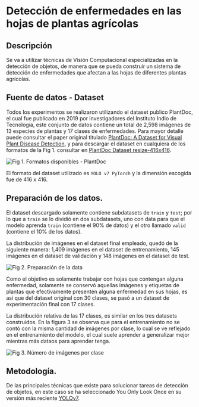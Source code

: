 # Detección de enfermedades en las hojas de plantas agrícolas 

## Descripción
Se va a utilizar técnicas de Visión Computacional especializadas en la detección de objetos, de manera que se pueda construir un sistema de detección de enfermedades que afectan a las hojas de diferentes plantas agrícolas.
## Fuente de datos - Dataset

Todos los experimentos se realizaron utilizando el dataset publico PlantDoc, el cual fue publicado en 2019 por investigadores del Instituto Indio de Tecnología, este conjunto de datos contiene un total de 2,598 imágenes de 13 especies de plantas y 17 clases de enfermedades. Para mayor detalle puede consultar el paper original titulado [PlantDoc: A Dataset for Visual Plant Disease Detection](https://arxiv.org/pdf/1911.10317.pdf), y para descargar el dataset en cualquiera de los formatos de la Fig 1. consultar en [PlantDoc Dataset  resize-416x416](https://public.roboflow.com/object-detection/plantdoc).

![Fig 1. Formatos disponibles - PlantDoc](https://user-images.githubusercontent.com/52020337/208254010-19037e53-838e-455c-a5e9-d7a4815d8d0b.JPG)
 
El formato del dataset utilizado es ``YOLO v7 PyTorch`` y la dimensión escogida fue de 416 x 416.

## Preparación de los datos.   

El dataset descargado solamente contiene subdatasets de ``train`` y ``test``; por lo que a ``train`` se lo dividió en dos subdatasets, uno con data para que el modelo aprenda ``train`` (contiene el 90% de datos) y el otro llamado ``valid`` (contiene el 10% de los datos).

La distribución de imágenes en el dataset final empleado, quedó de la siguiente manera: 1,409 imágenes en el dataset de entrenamiento, 145 imágenes en el dataset de validación y 148 imágenes en el dataset de test.

![Fig 2. Preparación de la data](https://user-images.githubusercontent.com/52020337/208259463-e307af60-f31b-4993-abb2-ed6de3cb9fd3.JPG)

Como el objetivo es solamente trabajar con hojas que contengan alguna enfermedad, solamente se conservó aquellas imágenes y etiquetas de plantas que efectivamente presenten alguna enfermedad en sus hojas, es así que del dataset original con 30 clases, se pasó a un dataset de experimentación final con 17 clases.

La distribución relativa de las 17 clases, es similar en los tres datasets construidos. En la figura 3 se observa que para el entrenamiento no se contó con la misma cantidad de imágenes por clase, lo cual se ve reflejado en el entrenamiento del modelo, el cual suele aprender a generalizar mejor mientras más dataos para aprender tenga.

![Fig 3. Número de imágenes por clase](https://user-images.githubusercontent.com/52020337/208259540-5a377565-f3c4-4b39-9e9d-3b27bc150a5e.JPG)

## Metodología.
De las principales técnicas que existe para solucionar tareas de detección de objetos, en este caso se ha seleccionado You Only Look Once en su versión más  reciente [YOLOv7](https://arxiv.org/abs/2207.02696).
